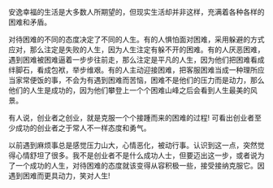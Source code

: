 <!---
markmeta_author: wongoo
markmeta_date: 2015-08-09 16:24:00+00:00
slug: attitude-for-difficuty
markmeta_title: 面对困难的态度
wordpress_id: 875
markmeta_categories: Inspiration
markmeta_tags: 困难,态度
-->



安逸幸福的生活是大多数人所期望的，但现实生活却并非这样，充满着各种各样的困难和矛盾。

对待困难的不同的态度决定了不同的人生。有的人惧怕面对困难，采用躲避的方式应对，那么注定是失败的人生，因为人生注定有躲不开的困难。有的人厌恶困难，遇到困难被困难逼着一步步往前走，那么注定是平凡的人生，因为他们把困难看成绊脚石，看成包袱，举步维艰。有的人主动迎接困难，把客服困难当成一种理所应当家常便饭的事，不会为有遇到困难而苦恼，困难不是他们的压力而是动力，那么他们的人生是成功的，因为他们攀登上一个个困难山峰之后会看到人生最美的风景。

有人说，创业者之创业，就是克服一个个接踵而来的困难的过程! 可看出创业者至少成功的创业者之于常人不一样态度和勇气。

以前遇到麻烦事总是感觉压力山大，心情恶化，被动行事。认识到这一点，突然觉得心情舒坦了很多。我不是创业者不是什么成功人士，但要迈出这一步，或者说为了一个成功的人生，对待困难的态度就该变得从容积极一些，接受接纳克服它。因遇到困难而更具动力，笑对人生!



